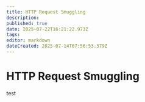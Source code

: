 ```yaml
---
title: HTTP Request Smuggling
description: 
published: true
date: 2025-07-22T16:21:22.973Z
tags: 
editor: markdown
dateCreated: 2025-07-14T07:56:53.379Z
---
```


# HTTP Request Smuggling
test
